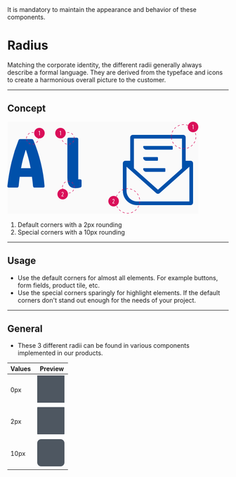 <AlertWarning alertHeadline="Not modifiable">
It is mandatory to maintain the appearance and behavior of these components.
</AlertWarning>

# Radius

Matching the corporate identity, the different radii generally always describe a formal language. They are derived from the typeface and icons to create a harmonious overall picture to the customer.

---

## Concept

![radius-concept](assets/concept@1x.png)

1. Default corners with a 2px rounding
2. Special corners with a 10px rounding

---

## Usage

- Use the default corners for almost all elements. For example buttons, form fields, product tile, etc.
- Use the special corners sparingly for highlight elements. If the default corners don't stand out enough for the needs of your project.

---

## General

- These 3 different radii can be found in various components implemented in our products.

| Values | Preview |
|---|---|
| 0px | ![radius: 0px](assets/radius/0px@1x.png) |
| 2px | ![radius: 2px](assets/radius/2px@1x.png) |
| 10px | ![radius: 10px](assets/radius/10px@1x.png) |

